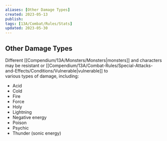 ```yaml
---
aliases: [Other Damage Types]
created: 2023-05-13
publish: 
tags: [13A/Combat/Rules/Stats]
updated: 2023-05-30
---
```


## Other Damage Types

Different [[Compendium/13A/Monsters/Monsters|monsters]] and characters may be resistant or [[Compendium/13A/Combat-Rules/Special-Attacks-and-Effects/Conditions/Vulnerable|vulnerable]] to  
various types of damage, including:

- Acid
- Cold
- Fire
- Force
- Holy
- Lightning
- Negative energy
- Poison
- Psychic
- Thunder (sonic energy)